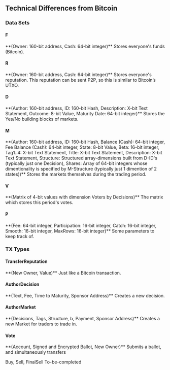 <h2>Technical Differences from Bitcoin </h2>
<h3>Data Sets</h3>

<h4>F</h4>
**(Owner: 160-bit address, Cash: 64-bit integer)**  
Stores everyone's funds (Bitcoin).
<h4>R</h4>
**(Owner: 160-bit address, Cash: 64-bit integer)**  
Stores everyone's reputation. This reputation can be sent P2P, so this is similar to Bitcoin’s UTXO.
<h4>D</h4>
**(Author: 160-bit address, ID: 160-bit Hash, Description: X-bit Text Statement, Outcome: 8-bit Value, Maturity Date: 64-bit integer)**  
Stores the Yes/No building blocks of markets.
<h4>M</h4>
**(Author: 160-bit address, ID: 160-bit Hash, Balance (Cash): 64-bit integer, Fee Balance (Cash): 64-bit integer, State: 8-bit Value, Beta: 16-bit integer, Tag1..4: X-bit Text Statement, Title: X-bit Text Statement, Description: X-bit Text Statement, Structure: Structured array-dimensions built from D-ID's (typically just one Decision), Shares: Array of 64-bit integers whose dimentionality is specified by M-Structure (typically just 1 dimention of 2 states))**  
Stores the markets themselves during the trading period.
<h4>V</h4>
**(Matrix of 4-bit values with dimension Voters by Decisions)**  
The matrix which stores this period's votes.
<h4>P</h4>
**(Fee: 64-bit integer, Participation: 16-bit integer, Catch: 16-bit integer, Smooth: 16-bit integer, MaxRows: 16-bit integer)**
Some parameters to keep track of.


<h3>TX Types</h3>

<h4>TransferReputation</h4>
**(New Owner, Value)**  
Just like a Bitcoin transaction.

<h4>AuthorDecision</h4>
**(Text, Fee, Time to Maturity, Sponsor Address)**  
Creates a new decision.

<h4>AuthorMarket</h4>
**(Decisions, Tags, Structure, b, Payment, Sponsor Address)**  
Creates a new Market for traders to trade in.

<h4>Vote</h4>
**(Account, Signed and Encrypted Ballot, New Owner)**  
Submits a ballot, and simultaneously transfers 



Buy, Sell, FinalSell To-be-completed

